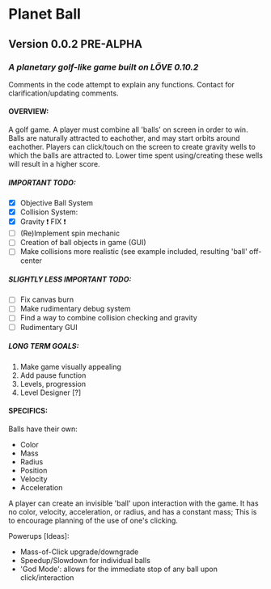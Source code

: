 # Planet Ball 
## Version 0.0.2 PRE-ALPHA
### *A planetary golf-like game built on LÖVE 0.10.2*

Comments in the code attempt to explain any functions. Contact for clarification/updating comments.

#### OVERVIEW:
A golf game. A player must combine all 'balls' on screen in order to win.
Balls are naturally attracted to eachother, and may start orbits around eachother.
Players can click/touch on the screen to create gravity wells to which the balls are attracted to.
Lower time spent using/creating these wells will result in a higher score.

##### IMPORTANT TODO:

- [x] Objective Ball System
- [x] Collision System:
- [x] Gravity :exclamation: FIX :exclamation:
- [ ] (Re)Implement spin mechanic
- [ ] Creation of ball objects in game (GUI)
- [ ] Make collisions more realistic (see example included, resulting 'ball' off-center
##### SLIGHTLY LESS IMPORTANT TODO:

- [ ] Fix canvas burn
- [ ] Make rudimentary debug system
- [ ] Find a way to combine collision checking and gravity
- [ ] Rudimentary GUI

##### LONG TERM GOALS:
1. Make game visually appealing
1. Add pause function
1. Levels, progression
1. Level Designer [?]

#### SPECIFICS:
Balls have their own:
* Color
* Mass
* Radius
* Position
* Velocity
* Acceleration
	
A player can create an invisible 'ball' upon interaction with the game.
It has no color, velocity, acceleration, or radius, and has a constant mass; This is to encourage planning of the use of one's clicking.
	
Powerups [Ideas]:
* Mass-of-Click upgrade/downgrade	
* Speedup/Slowdown for individual balls
* 'God Mode': allows for the immediate stop of any ball upon click/interaction